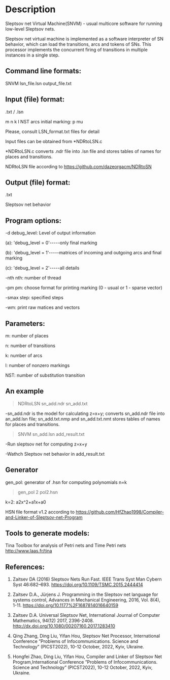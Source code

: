 # Description
Sleptsov net Virtual Machine(SNVM) - usual multicore software for running low-level Sleptsov nets.

Sleptsov net virtual machine is implemented as a software interpreter of SN behavior, which can load the transitions, arcs and tokens of SNs. This processor implements the concurrent firing of transitions in multiple instances in a single step.

Command line formats:
------------
SNVM lsn_file.lsn output_file.txt 


Input (file) format:
------------
.txt / .lsn

m n k l NST
arcs
initial marking: p mu 

Please, consult LSN_format.txt files for detail

Input files can be obtained from *NDRtoLSN.c

*NDRtoLSN.c converts .ndr file into .lsn file and stores tables of names for places and transitions.

NDRtoLSN file according to https://github.com/dazeorgacm/NDRtoSN

Output (file) format:
------------
.txt

Sleptsov net behavior

Program options:
-----------
-d debug_level: Level of output information     

(a): 'debug_level = 0'-----only final marking

(b): 'debug_level = 1'-----matrices of incoming and outgoing arcs and final marking

(c): 'debug_level = 2'-----all details

-nth nth: number of thread

-pm pm: choose format for printing marking (0 - usual or 1 - sparse vector)

-smax step: specified steps

-wm: print raw matices and vectors

Parameters:
-----------

m: number of places

n: number of transitions

k: number of arcs

l: number of nonzero markings

NST: number of substitution transition

An example
------------
>NDRtoLSN sn_add.ndr sn_add.txt

-sn_add.ndr is the model for calculating z=x+y; converts sn_add.ndr file into an_add.lsn file; sn_add.txt.nmp and sn_add.txt.nmt stores tables of names for places and transitions.

>SNVM sn_add.lsn add_result.txt

-Run sleptsov net for computing z=x+y

-Wathch Sleptsov net behavior in add_result.txt

Generator
------------
gen_pol: generator of .hsn for computing polynomials  n=k

>gen_pol 2 pol2.hsn

k=2: a2x^2+a1x+a0

HSN file format v1.2 according to https://github.com/HfZhao1998/Compiler-and-Linker-of-Sleptsov-net-Program

Tools to generate models:
------------
Tina Toolbox for analysis of Petri nets and Time Petri nets http://www.laas.fr/tina

References:
------------
1. Zaitsev DA (2016) Sleptsov Nets Run Fast. IEEE Trans Syst Man Cybern Syst 46:682–693. https://doi.org/10.1109/TSMC.2015.2444414

2. Zaitsev D.A., Jürjens J. Programming in the Sleptsov net language for systems control, Advances in Mechanical Engineering, 2016, Vol. 8(4), 1-11. https://doi.org/10.1177%2F1687814016640159

3. Zaitsev D.A. Universal Sleptsov Net, International Journal of Computer Mathematics, 94(12) 2017, 2396-2408. http://dx.doi.org/10.1080/00207160.2017.1283410

4. Qing Zhang, Ding Liu, Yifan Hou, Sleptsov Net Processor, International Conference ”Problems of Infocommunications. Science and Technology” (PICST2022), 10-12 October, 2022, Kyiv, Ukraine.

5. Hongfei Zhao, Ding Liu, Yifan Hou, Compiler and Linker of Sleptsov Net Program,International Conference ”Problems of Infocommunications. Science and Technology” (PICST2022), 10-12 October, 2022, Kyiv, Ukraine.
